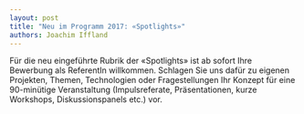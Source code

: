 ```yaml
---
layout: post
title: "Neu im Programm 2017: «Spotlights»"
authors: Joachim Iffland
---
```


Für die neu eingeführte Rubrik der «Spotlights» ist ab sofort Ihre Bewerbung 
als ReferentIn willkommen.
Schlagen Sie uns dafür zu eigenen Projekten, Themen, Technologien oder 
Fragestellungen Ihr Konzept für eine 90-minütige Veranstaltung
(Impulsreferate, Präsentationen, kurze Workshops, Diskussionspanels etc.) vor.
